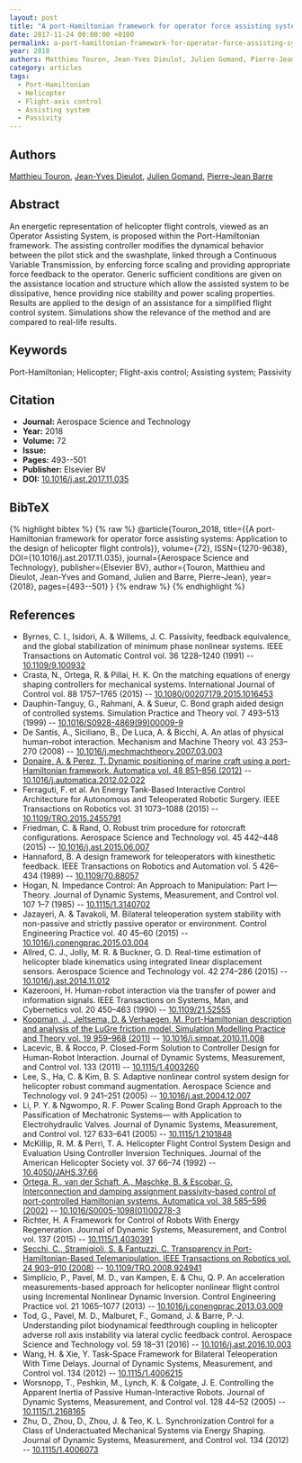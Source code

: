 ```yaml
---
layout: post
title: "A port-Hamiltonian framework for operator force assisting systems: Application to the design of helicopter flight controls"
date: 2017-11-24 00:00:00 +0100
permalink: a-port-hamiltonian-framework-for-operator-force-assisting-systems-application-to-the-design-of-helicopter-flight-controls
year: 2018
authors: Matthieu Touron, Jean-Yves Dieulot, Julien Gomand, Pierre-Jean Barre
category: articles
tags:
  - Port-Hamiltonian
  - Helicopter
  - Flight-axis control
  - Assisting system
  - Passivity
---
```

 
## Authors
[Matthieu Touron](authors/matthieu-touron), [Jean-Yves Dieulot](authors/jean-yves-dieulot), [Julien Gomand](authors/julien-gomand), [Pierre-Jean Barre](authors/pierre-jean-barre)
 
## Abstract
An energetic representation of helicopter flight controls, viewed as an Operator Assisting System, is proposed within the Port-Hamiltonian framework. The assisting controller modifies the dynamical behavior between the pilot stick and the swashplate, linked through a Continuous Variable Transmission, by enforcing force scaling and providing appropriate force feedback to the operator. Generic sufficient conditions are given on the assistance location and structure which allow the assisted system to be dissipative, hence providing nice stability and power scaling properties. Results are applied to the design of an assistance for a simplified flight control system. Simulations show the relevance of the method and are compared to real-life results.
 
## Keywords
Port-Hamiltonian; Helicopter; Flight-axis control; Assisting system; Passivity
 
## Citation
- **Journal:** Aerospace Science and Technology
- **Year:** 2018
- **Volume:** 72
- **Issue:** 
- **Pages:** 493--501
- **Publisher:** Elsevier BV
- **DOI:** [10.1016/j.ast.2017.11.035](https://doi.org/10.1016/j.ast.2017.11.035)
 
## BibTeX
{% highlight bibtex %}
{% raw %}
@article{Touron_2018,
  title={{A port-Hamiltonian framework for operator force assisting systems: Application to the design of helicopter flight controls}},
  volume={72},
  ISSN={1270-9638},
  DOI={10.1016/j.ast.2017.11.035},
  journal={Aerospace Science and Technology},
  publisher={Elsevier BV},
  author={Touron, Matthieu and Dieulot, Jean-Yves and Gomand, Julien and Barre, Pierre-Jean},
  year={2018},
  pages={493--501}
}
{% endraw %}
{% endhighlight %}
 
## References
- Byrnes, C. I., Isidori, A. & Willems, J. C. Passivity, feedback equivalence, and the global stabilization of minimum phase nonlinear systems. IEEE Transactions on Automatic Control vol. 36 1228–1240 (1991) -- [10.1109/9.100932](https://doi.org/10.1109/9.100932)
- Crasta, N., Ortega, R. & Pillai, H. K. On the matching equations of energy shaping controllers for mechanical systems. International Journal of Control vol. 88 1757–1765 (2015) -- [10.1080/00207179.2015.1016453](https://doi.org/10.1080/00207179.2015.1016453)
- Dauphin-Tanguy, G., Rahmani, A. & Sueur, C. Bond graph aided design of controlled systems. Simulation Practice and Theory vol. 7 493–513 (1999) -- [10.1016/S0928-4869(99)00009-9](https://doi.org/10.1016/S0928-4869(99)00009-9)
- De Santis, A., Siciliano, B., De Luca, A. & Bicchi, A. An atlas of physical human–robot interaction. Mechanism and Machine Theory vol. 43 253–270 (2008) -- [10.1016/j.mechmachtheory.2007.03.003](https://doi.org/10.1016/j.mechmachtheory.2007.03.003)
- [Donaire, A. & Perez, T. Dynamic positioning of marine craft using a port-Hamiltonian framework. Automatica vol. 48 851–856 (2012)](dynamic-positioning-of-marine-craft-using-a-port-hamiltonian-framework) -- [10.1016/j.automatica.2012.02.022](https://doi.org/10.1016/j.automatica.2012.02.022)
- Ferraguti, F. et al. An Energy Tank-Based Interactive Control Architecture for Autonomous and Teleoperated Robotic Surgery. IEEE Transactions on Robotics vol. 31 1073–1088 (2015) -- [10.1109/TRO.2015.2455791](https://doi.org/10.1109/TRO.2015.2455791)
- Friedman, C. & Rand, O. Robust trim procedure for rotorcraft configurations. Aerospace Science and Technology vol. 45 442–448 (2015) -- [10.1016/j.ast.2015.06.007](https://doi.org/10.1016/j.ast.2015.06.007)
- Hannaford, B. A design framework for teleoperators with kinesthetic feedback. IEEE Transactions on Robotics and Automation vol. 5 426–434 (1989) -- [10.1109/70.88057](https://doi.org/10.1109/70.88057)
- Hogan, N. Impedance Control: An Approach to Manipulation: Part I—Theory. Journal of Dynamic Systems, Measurement, and Control vol. 107 1–7 (1985) -- [10.1115/1.3140702](https://doi.org/10.1115/1.3140702)
- Jazayeri, A. & Tavakoli, M. Bilateral teleoperation system stability with non-passive and strictly passive operator or environment. Control Engineering Practice vol. 40 45–60 (2015) -- [10.1016/j.conengprac.2015.03.004](https://doi.org/10.1016/j.conengprac.2015.03.004)
- Allred, C. J., Jolly, M. R. & Buckner, G. D. Real-time estimation of helicopter blade kinematics using integrated linear displacement sensors. Aerospace Science and Technology vol. 42 274–286 (2015) -- [10.1016/j.ast.2014.11.012](https://doi.org/10.1016/j.ast.2014.11.012)
- Kazerooni, H. Human-robot interaction via the transfer of power and information signals. IEEE Transactions on Systems, Man, and Cybernetics vol. 20 450–463 (1990) -- [10.1109/21.52555](https://doi.org/10.1109/21.52555)
- [Koopman, J., Jeltsema, D. & Verhaegen, M. Port-Hamiltonian description and analysis of the LuGre friction model. Simulation Modelling Practice and Theory vol. 19 959–968 (2011)](port-hamiltonian-description-and-analysis-of-the-lugre-friction-model) -- [10.1016/j.simpat.2010.11.008](https://doi.org/10.1016/j.simpat.2010.11.008)
- Lacevic, B. & Rocco, P. Closed-Form Solution to Controller Design for Human-Robot Interaction. Journal of Dynamic Systems, Measurement, and Control vol. 133 (2011) -- [10.1115/1.4003260](https://doi.org/10.1115/1.4003260)
- Lee, S., Ha, C. & Kim, B. S. Adaptive nonlinear control system design for helicopter robust command augmentation. Aerospace Science and Technology vol. 9 241–251 (2005) -- [10.1016/j.ast.2004.12.007](https://doi.org/10.1016/j.ast.2004.12.007)
- Li, P. Y. & Ngwompo, R. F. Power Scaling Bond Graph Approach to the Passification of Mechatronic Systems— with Application to Electrohydraulic Valves. Journal of Dynamic Systems, Measurement, and Control vol. 127 633–641 (2005) -- [10.1115/1.2101848](https://doi.org/10.1115/1.2101848)
- McKillip, R. M. & Perri, T. A. Helicopter Flight Control System Design and Evaluation Using Controller Inversion Techniques. Journal of the American Helicopter Society vol. 37 66–74 (1992) -- [10.4050/JAHS.37.66](https://doi.org/10.4050/JAHS.37.66)
- [Ortega, R., van der Schaft, A., Maschke, B. & Escobar, G. Interconnection and damping assignment passivity-based control of port-controlled Hamiltonian systems. Automatica vol. 38 585–596 (2002)](interconnection-and-damping-assignment-passivity-based-control-of-port-controlled-hamiltonian-systems) -- [10.1016/S0005-1098(01)00278-3](https://doi.org/10.1016/S0005-1098(01)00278-3)
- Richter, H. A Framework for Control of Robots With Energy Regeneration. Journal of Dynamic Systems, Measurement, and Control vol. 137 (2015) -- [10.1115/1.4030391](https://doi.org/10.1115/1.4030391)
- [Secchi, C., Stramigioli, S. & Fantuzzi, C. Transparency in Port-Hamiltonian-Based Telemanipulation. IEEE Transactions on Robotics vol. 24 903–910 (2008)](transparency-in-port-hamiltonian-based-telemanipulation) -- [10.1109/TRO.2008.924941](https://doi.org/10.1109/TRO.2008.924941)
- Simplício, P., Pavel, M. D., van Kampen, E. & Chu, Q. P. An acceleration measurements-based approach for helicopter nonlinear flight control using Incremental Nonlinear Dynamic Inversion. Control Engineering Practice vol. 21 1065–1077 (2013) -- [10.1016/j.conengprac.2013.03.009](https://doi.org/10.1016/j.conengprac.2013.03.009)
- Tod, G., Pavel, M. D., Malburet, F., Gomand, J. & Barre, P.-J. Understanding pilot biodynamical feedthrough coupling in helicopter adverse roll axis instability via lateral cyclic feedback control. Aerospace Science and Technology vol. 59 18–31 (2016) -- [10.1016/j.ast.2016.10.003](https://doi.org/10.1016/j.ast.2016.10.003)
- Wang, H. & Xie, Y. Task-Space Framework for Bilateral Teleoperation With Time Delays. Journal of Dynamic Systems, Measurement, and Control vol. 134 (2012) -- [10.1115/1.4006215](https://doi.org/10.1115/1.4006215)
- Worsnopp, T., Peshkin, M., Lynch, K. & Colgate, J. E. Controlling the Apparent Inertia of Passive Human-Interactive Robots. Journal of Dynamic Systems, Measurement, and Control vol. 128 44–52 (2005) -- [10.1115/1.2168165](https://doi.org/10.1115/1.2168165)
- Zhu, D., Zhou, D., Zhou, J. & Teo, K. L. Synchronization Control for a Class of Underactuated Mechanical Systems via Energy Shaping. Journal of Dynamic Systems, Measurement, and Control vol. 134 (2012) -- [10.1115/1.4006073](https://doi.org/10.1115/1.4006073)


